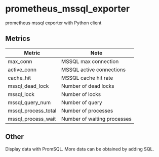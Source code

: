 # prometheus_mssql_exporter
prometheus mssql exporter with Python client  

## Metrics

| Metric              | Note                        |
| ------------------- | --------------------------- |
| max_conn            | MSSQL max connection        |
| active_conn         | MSSQL active connections    |
| cache_hit           | MSSQL cache hit rate        |
| mssql_dead_lock     | Number of dead locks        |
| mssql_lock          | Number of  locks            |
| mssql_query_num     | Number of query             |
| mssql_process_total | Number of   processes       |
| mssql_process_wait  | Number of waiting processes |

## Other    

Display data with PromSQL. More data can be obtained by adding SQL.

